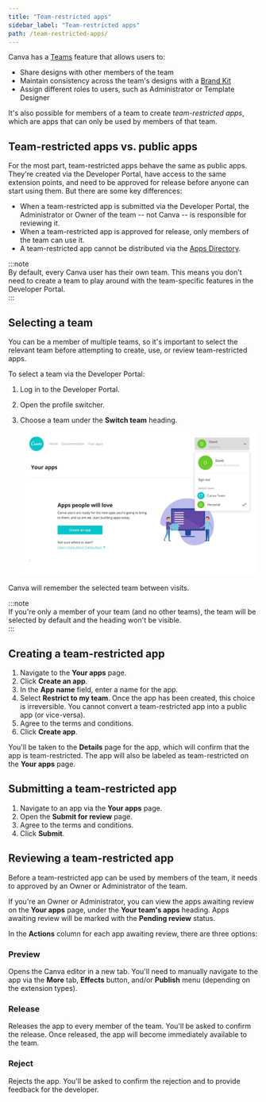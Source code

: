```yaml
---
title: "Team-restricted apps"
sidebar_label: "Team-restricted apps"
path: /team-restricted-apps/
---
```


Canva has a [Teams](https://support.canva.com/getting-started/teamwork/canva-teams/) feature that allows users to:

- Share designs with other members of the team
- Maintain consistency across the team's designs with a [Brand Kit](https://support.canva.com/canva-pro/brand-kit-pro/setting-brand-kit/)
- Assign different roles to users, such as Administrator or Template Designer

It's also possible for members of a team to create _team-restricted apps_, which are apps that can only be used by members of that team.

## Team-restricted apps vs. public apps

For the most part, team-restricted apps behave the same as public apps. They're created via the Developer Portal, have access to the same extension points, and need to be approved for release before anyone can start using them. But there are some key differences:

- When a team-restricted app is submitted via the Developer Portal, the Administrator or Owner of the team -- not Canva -- is responsible for reviewing it.
- When a team-restricted app is approved for release, only members of the team can use it.
- A team-restricted app cannot be distributed via the [Apps Directory](https://canva.com/apps).

:::note  
 By default, every Canva user has their own team. This means you don't need to create a team to play around with the team-specific features in the Developer Portal.  
:::

## Selecting a team

You can be a member of multiple teams, so it's important to select the relevant team before attempting to create, use, or review team-restricted apps.

To select a team via the Developer Portal:

1.  Log in to the Developer Portal.
2.  Open the profile switcher.
3.  Choose a team under the **Switch team** heading.

    ![](images/0a4a7397c9.jpg)

Canva will remember the selected team between visits.

:::note  
 If you're only a member of your team (and no other teams), the team will be selected by default and the heading won't be visible.  
:::

## Creating a team-restricted app

1.  Navigate to the **Your apps** page.
2.  Click **Create an app**.
3.  In the **App name** field, enter a name for the app.
4.  Select **Restrict to my team**. Once the app has been created, this choice is irreversible. You cannot convert a team-restricted app into a public app (or vice-versa).
5.  Agree to the terms and conditions.
6.  Click **Create app**.

You'll be taken to the **Details** page for the app, which will confirm that the app is team-restricted. The app will also be labeled as team-restricted on the **Your apps** page.

## Submitting a team-restricted app

1.  Navigate to an app via the **Your apps** page.
2.  Open the **Submit for review** page.
3.  Agree to the terms and conditions.
4.  Click **Submit**.

## Reviewing a team-restricted app

Before a team-restricted app can be used by members of the team, it needs to approved by an Owner or Administrator of the team.

If you're an Owner or Administrator, you can view the apps awaiting review on the **Your apps** page, under the **Your team's apps** heading. Apps awaiting review will be marked with the **Pending review** status.

In the **Actions** column for each app awaiting review, there are three options:

### Preview

Opens the Canva editor in a new tab. You'll need to manually navigate to the app via the **More** tab, **Effects** button, and/or **Publish** menu (depending on the extension types).

### Release

Releases the app to every member of the team. You'll be asked to confirm the release. Once released, the app will become immediately available to the team.

### Reject

Rejects the app. You'll be asked to confirm the rejection and to provide feedback for the developer.
